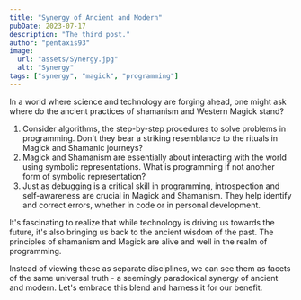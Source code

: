 ```yaml
---
title: "Synergy of Ancient and Modern"
pubDate: 2023-07-17
description: "The third post."
author: "pentaxis93"
image:
  url: "assets/Synergy.jpg"
  alt: "Synergy"
tags: ["synergy", "magick", "programming"]
---
```


In a world where science and technology are forging ahead, one might ask where do the ancient practices of shamanism and Western Magick stand?

1. Consider algorithms, the step-by-step procedures to solve problems in programming. Don't they bear a striking resemblance to the rituals in Magick and Shamanic journeys?
2. Magick and Shamanism are essentially about interacting with the world using symbolic representations. What is programming if not another form of symbolic representation?
3. Just as debugging is a critical skill in programming, introspection and self-awareness are crucial in Magick and Shamanism. They help identify and correct errors, whether in code or in personal development.

It's fascinating to realize that while technology is driving us towards the future, it's also bringing us back to the ancient wisdom of the past. The principles of shamanism and Magick are alive and well in the realm of programming.

Instead of viewing these as separate disciplines, we can see them as facets of the same universal truth - a seemingly paradoxical synergy of ancient and modern. Let's embrace this blend and harness it for our benefit.
